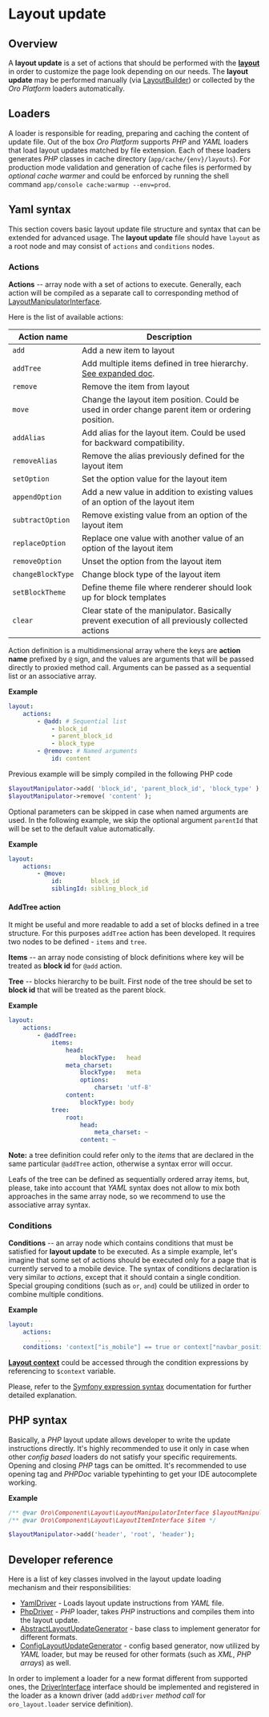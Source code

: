 Layout update
=============

Overview
--------

A **layout update** is a set of actions that should be performed with the **[layout](what_is_layout.md)** in order to
customize the page look depending on our needs. The **layout update** may be performed manually
(via [LayoutBuilder](../../../../Component/Layout/LayoutBuilder.php)) or collected by the *Oro Platform* loaders automatically.

Loaders
-------

A loader is responsible for reading, preparing and caching the content of update file. Out of the box *Oro Platform* 
supports *PHP* and *YAML* loaders that load layout updates matched by file extension. Each of these loaders generates 
*PHP* classes in cache directory (`app/cache/{env}/layouts`). For production mode validation and generation of cache files 
is performed by *optional cache warmer* and could be enforced by running the shell command `app/console cache:warmup --env=prod`.

Yaml syntax
-----------

This section covers basic layout update file structure and syntax that can be extended for advanced usage.
The **layout update** file should have `layout` as a root node and may consist of `actions` and `conditions` nodes.

### Actions

**Actions** -- array node with a set of actions to execute. Generally, each action will be compiled as a separate call
to corresponding method of [LayoutManipulatorInterface](../../../../Component/Layout/LayoutManipulatorInterface.php).

Here is the list of available actions:

| Action name | Description |
|------- |-------------|
| `add` | Add a new item to layout |
| `addTree` | Add multiple items defined in tree hierarchy. [See expanded doc](#addtree-action). |
| `remove` | Remove the item from layout |
| `move` | Change the layout item position. Could be used in order change parent item or ordering position. |
| `addAlias` | Add alias for the layout item. Could be used for backward compatibility. |
| `removeAlias` | Remove the alias previously defined for the layout item |
| `setOption` | Set the option value for the layout item |
| `appendOption` | Add a new value in addition to existing values of an option of the layout item |
| `subtractOption` | Remove existing value from an option of the layout item |
| `replaceOption` | Replace one value with another value of an option of the layout item |
| `removeOption` | Unset the option from the layout item |
| `changeBlockType` | Change block type of the layout item |
| `setBlockTheme` | Define theme file where renderer should look up for block templates |
| `clear` | Clear state of the manipulator. Basically prevent execution of all previously collected actions |

Action definition is a multidimensional array where the keys are **action name** prefixed by `@` sign, and the values are 
arguments that will be passed directly to proxied method call. Arguments can be passed as a sequential list or an associative array.

**Example**

```yaml
layout:
    actions:
        - @add: # Sequential list
            - block_id
            - parent_block_id
            - block_type
        - @remove: # Named arguments
            id: content
```

Previous example will be simply compiled in the following PHP code

```php
$layoutManipulator->add( 'block_id', 'parent_block_id', 'block_type' );
$layoutManipulator->remove( 'content' );
```

Optional parameters can be skipped in case when named arguments are used. In the following example, we skip the optional argument
`parentId` that will be set to the default value automatically.

**Example**

```yaml
layout:
    actions:
        - @move:
            id:        block_id
            siblingId: sibling_block_id
```

#### AddTree action

It might be useful and more readable to add a set of blocks defined in a tree structure. For this purposes `addTree`
action has been developed. It requires two nodes to be defined - `items` and `tree`.

**Items** -- an array node consisting of block definitions where key will be treated as **block id** for `@add` action.

**Tree** -- blocks hierarchy to be built. First node of the tree should be set to **block id** that will be treated as the
parent block.

**Example**

```yaml
layout:
    actions:
        - @addTree:
            items:
                head:
                    blockType:   head
                meta_charset:
                    blockType:   meta
                    options:
                        charset: 'utf-8'
                content:
                    blockType: body
            tree:
                root:
                    head:
                        meta_charset: ~
                    content: ~
```

**Note:** a tree definition could refer only to the *items* that are declared in the same particular `@addTree` action,
otherwise a syntax error will occur.

Leafs of the tree can be defined as sequentially ordered array items, but, please, take into account that *YAML* syntax
does not allow to mix both approaches in the same array node, so we recommend to use the associative array syntax.

### Conditions

**Conditions** -- an array node which contains conditions that must be satisfied for **layout update** to be executed.
As a simple example, let's imagine that some set of actions should be executed only for a page that is currently served to a mobile device.
The syntax of conditions declaration is very similar to *actions*, except that it should contain a single condition.
Special grouping conditions (such as `or`, `and`) could be utilized in order to combine multiple conditions.

**Example**

```yaml
layout:
    actions:
        ....
    conditions: 'context["is_mobile"] == true or context["navbar_position"] == "top"'
```

**[Layout context](./layout_context.md)** could be accessed through the condition expressions by referencing to `$context` variable.

Please, refer to the [Symfony expression syntax](http://symfony.com/doc/current/components/expression_language/syntax.html) documentation for further detailed explanation.

PHP syntax
----------

Basically, a *PHP* layout update allows developer to write the update instructions directly. It's highly recommended to use it only in
case when other *config based* loaders do not satisfy your specific requirements. Opening and closing *PHP* tags
can be omitted. It's recommended to use opening tag and *PHPDoc* variable typehinting to get your IDE autocomplete working.

**Example**

```php
/** @var Oro\Component\Layout\LayoutManipulatorInterface $layoutManipulator */
/** @var Oro\Component\Layout\LayoutItemInterface $item */

$layoutManipulator->add('header', 'root', 'header');
```

Developer reference
-------------------

Here is a list of key classes involved in the layout update loading mechanism and their responsibilities:

 - [YamlDriver](../../../../Component/Layout/Loader/Driver/YamlDriver.php) - Loads layout update instructions from *YAML* file.
 - [PhpDriver](../../../../Component/Layout/Loader/Driver/PhpDriver.php) - *PHP* loader, takes *PHP* instructions and compiles them into the layout update.
 - [AbstractLayoutUpdateGenerator](../../../../Component/Layout/Loader/Generator/AbstractLayoutUpdateGenerator.php) - base class to implement generator for different formats.
 - [ConfigLayoutUpdateGenerator](../../../../Component/Layout/Loader/Generator/ConfigLayoutUpdateGenerator.php) - config based generator, now utilized by *YAML* loader, but may be reused for other formats (such as *XML*, *PHP arrays*) as well.

In order to implement a loader for a new format different from supported ones, the [DriverInterface](../../../../Component/Layout/Loader/Driver/DriverInterface.php)
interface should be implemented and registered in the loader as a known driver (add `addDriver` *method call*
for `oro_layout.loader` service definition).
